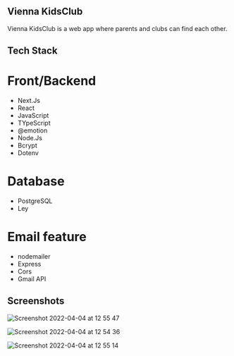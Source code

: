 

## Vienna KidsClub

Vienna KidsClub is a web app where parents and clubs can find each other.

## Tech Stack

# Front/Backend
 - Next.Js
 - React
 - JavaScript
 - TYpeScript
 - @emotion
 - Node.Js
 - Bcrypt
 - Dotenv

# Database
 - PostgreSQL
 - Ley

# Email feature
 - nodemailer
 - Express
 - Cors
 - Gmail API

## Screenshots

![Screenshot 2022-04-04 at 12 55 47](https://user-images.githubusercontent.com/95539204/161729095-676e3690-8bc3-41c0-a6b3-03eea80c59f0.png)

![Screenshot 2022-04-04 at 12 54 36](https://user-images.githubusercontent.com/95539204/161729262-2c869281-00cf-45fc-8bd7-e23d2da99a13.png)

![Screenshot 2022-04-04 at 12 55 14](https://user-images.githubusercontent.com/95539204/161729312-488e6fad-26bb-4c9c-b98b-631dce6bb6bf.png)
